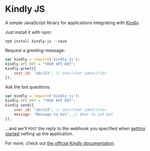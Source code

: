 # Kindly JS

A simple JavaScript library for applications integrating with [Kindly](https://kindly.gitbooks.io/kindly/).

Just install it with npm:

`npm install kindly-js --save`

Request a greeting-message:

```javascript
var kindly = require('kindly-js');
kindly.API_KEY = "YOUR API KEY";
kindly.greet({
    user_id: "abc123", // User/chat identifier
});
```

Ask the bot questions:

```javascript
var kindly = require('kindly-js');
kindly.API_KEY = "YOUR API KEY";
kindly.send({
    user_id: "abc123", // User/chat identifier
    message: "Message to bot", // What to ask bot
});
```

...and we'll `POST` the reply to the webhook you specified when [getting started](https://kindly.gitbooks.io/kindly/api/getting-started.html)  setting up the application.

For more, check out [the official Kindly documentation](https://kindly.gitbooks.io/kindly/).
